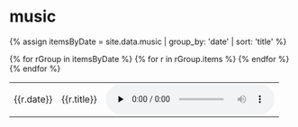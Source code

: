 # music
{% assign itemsByDate = site.data.music | group_by: 'date' | sort: 'title' %}

<table>
    {% for rGroup in itemsByDate %}
        {% for r in rGroup.items %}
            <tr>
                <td>{{r.date}}</td>
                <td>
                    {{r.title}}
                </td>
                <td>
                    <audio src="{{site.url}}/recordings/{{r.path}}" controls controlsList="nodownload" preload="none" />
                </td>
            </tr>
        {% endfor %}
    {% endfor %}
</table>
